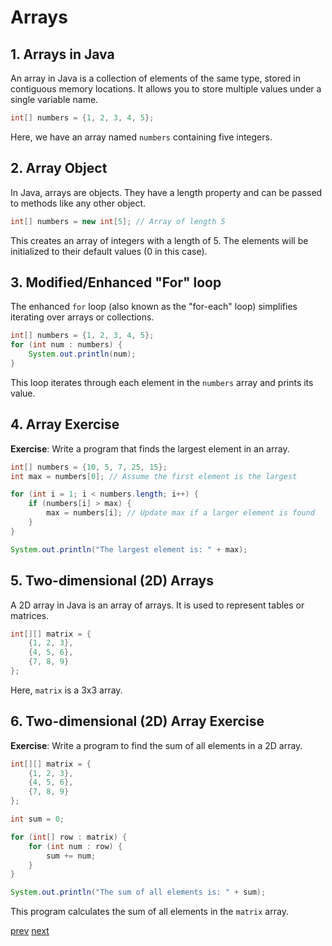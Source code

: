 # Arrays

## 1. Arrays in Java

An array in Java is a collection of elements of the same type, stored in contiguous memory locations. It allows you to store multiple values under a single variable name.

```java
int[] numbers = {1, 2, 3, 4, 5};
```

Here, we have an array named `numbers` containing five integers.

## 2. Array Object

In Java, arrays are objects. They have a length property and can be passed to methods like any other object.

```java
int[] numbers = new int[5]; // Array of length 5
```

This creates an array of integers with a length of 5. The elements will be initialized to their default values (0 in this case).

## 3. Modified/Enhanced "For" loop

The enhanced `for` loop (also known as the "for-each" loop) simplifies iterating over arrays or collections.

```java
int[] numbers = {1, 2, 3, 4, 5};
for (int num : numbers) {
    System.out.println(num);
}
```

This loop iterates through each element in the `numbers` array and prints its value.

## 4. Array Exercise

**Exercise**: Write a program that finds the largest element in an array.

```java
int[] numbers = {10, 5, 7, 25, 15};
int max = numbers[0]; // Assume the first element is the largest

for (int i = 1; i < numbers.length; i++) {
    if (numbers[i] > max) {
        max = numbers[i]; // Update max if a larger element is found
    }
}

System.out.println("The largest element is: " + max);
```

## 5. Two-dimensional (2D) Arrays

A 2D array in Java is an array of arrays. It is used to represent tables or matrices.

```java
int[][] matrix = {
    {1, 2, 3},
    {4, 5, 6},
    {7, 8, 9}
};
```

Here, `matrix` is a 3x3 array.

## 6. Two-dimensional (2D) Array Exercise

**Exercise**: Write a program to find the sum of all elements in a 2D array.

```java
int[][] matrix = {
    {1, 2, 3},
    {4, 5, 6},
    {7, 8, 9}
};

int sum = 0;

for (int[] row : matrix) {
    for (int num : row) {
        sum += num;
    }
}

System.out.println("The sum of all elements is: " + sum);
```

This program calculates the sum of all elements in the `matrix` array.

[prev](./Module_3_Looping%20Statements%20in%20Java.md)                    [next](./Module_5_Strings%20StringBuilder%20and%20StringBuffer.md)